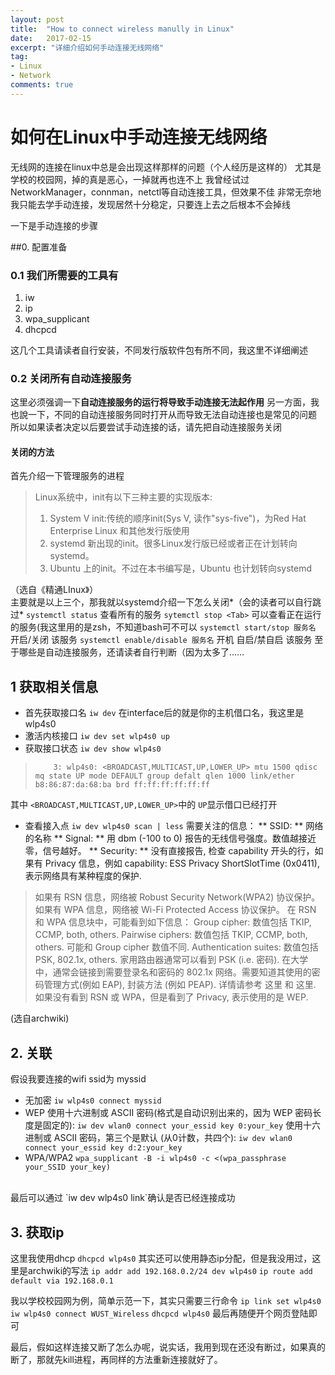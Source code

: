 ```yaml
---
layout: post
title:  "How to connect wireless manully in Linux"
date:   2017-02-15
excerpt: "详细介绍如何手动连接无线网络"
tag:
- Linux 
- Network
comments: true
---
```


# 如何在Linux中手动连接无线网络

无线网的连接在linux中总是会出现这样那样的问题（个人经历是这样的）
尤其是学校的校园网，掉的真是恶心，一掉就再也连不上
我曾经试过NetworkManager，connman，netctl等自动连接工具，但效果不佳
非常无奈地我只能去学手动连接，发现居然十分稳定，只要连上去之后根本不会掉线

一下是手动连接的步骤

##0. 配置准备

### 0.1 我们所需要的工具有

1. iw
2. ip
3. wpa_supplicant
4. dhcpcd

这几个工具请读者自行安装，不同发行版软件包有所不同，我这里不详细阐述

### 0.2 关闭所有自动连接服务
这里必须强调一下**自动连接服务的运行将导致手动连接无法起作用**
另一方面，我也說一下，不同的自动连接服务同时打开从而导致无法自动连接也是常见的问题
所以如果读者决定以后要尝试手动连接的话，请先把自动连接服务关闭
#### 关闭的方法
首先介绍一下管理服务的进程
> Linux系统中，init有以下三种主要的实现版本:
> 1. System V init:传统的顺序init(Sys V, 读作"sys-five")，为Red Hat Enterprise Linux 和其他发行版使用
> 2. systemd 新出现的init。很多Linux发行版已经或者正在计划转向 systemd。
> 3. Ubuntu 上的init。不过在本书编写是，Ubuntu 也计划转向systemd

（选自《精通LInux》）</br>
主要就是以上三个，那我就以systemd介绍一下怎么关闭*（会的读者可以自行跳过*
`systemctl status` 查看所有的服务
`sytemctl stop <Tab>` 可以查看正在运行的服务(我这里用的是zsh，不知道bash可不可以
`systemctl start/stop 服务名` 开启/关闭 该服务
`systemctl enable/disable 服务名`   开机 自启/禁自启 该服务
至于哪些是自动连接服务，还请读者自行判断（因为太多了……

## 1 获取相关信息
+ 首先获取接口名
`iw dev`
在interface后的就是你的主机借口名，我这里是wlp4s0
+ 激活内核接口
`iw dev set wlp4s0 up`
+ 获取接口状态
`iw dev show wlp4s0`
>         3: wlp4s0: <BROADCAST,MULTICAST,UP,LOWER_UP> mtu 1500 qdisc mq state UP mode DEFAULT group defalt qlen 1000 link/ether b8:86:87:da:68:ba brd ff:ff:ff:ff:ff:ff

其中 `<BROADCAST,MULTICAST,UP,LOWER_UP>`中的 `UP`显示借口已经打开
+ 查看接入点
`iw dev wlp4s0 scan | less`
需要关注的信息：
** SSID: ** 网络的名称
** Signal: ** 用 dbm (-100 to 0) 报告的无线信号强度。数值越接近零，信号越好。
** Security: **   没有直接报告, 检查 capability 开头的行，如果有 Privacy 信息，例如 capability: ESS Privacy ShortSlotTime (0x0411), 表示网络具有某种程度的保护.
> 如果有 RSN 信息，网络被 Robust Security Network(WPA2) 协议保护。
> 如果有 WPA 信息，网络被 Wi-Fi Protected Access 协议保护。
> 在 RSN 和 WPA 信息块中，可能看到如下信息：
        Group cipher: 数值包括 TKIP, CCMP, both, others.
        Pairwise ciphers: 数值包括 TKIP, CCMP, both, others. 可能和 Group cipher 数值不同.
        Authentication suites: 数值包括 PSK, 802.1x, others. 家用路由器通常可以看到 PSK (i.e. 密码). 在大学中，通常会链接到需要登录名和密码的 802.1x 网络。需要知道其使用的密码管理方式(例如 EAP), 封装方法 (例如 PEAP). 详情请参考 这里 和 这里.
如果没有看到         RSN 或 WPA，但是看到了 Privacy, 表示使用的是 WEP.

(选自archwiki)

## 2. 关联
假设我要连接的wifi ssid为 myssid

+ 无加密
`iw wlp4s0 connect myssid`
+ WEP
使用十六进制或 ASCII 密码(格式是自动识别出来的，因为 WEP 密码长度是固定的): 
`iw dev wlan0 connect your_essid key 0:your_key`
使用十六进制或 ASCII 密码，第三个是默认 (从0计数，共四个): 
`iw dev wlan0 connect your_essid key d:2:your_key`
+ WPA/WPA2
`wpa_supplicant -B -i wlp4s0 -c <(wpa_passphrase your_SSID your_key)`
</br>
最后可以通过 `iw dev wlp4s0 link`确认是否已经连接成功

## 3. 获取ip
这里我使用dhcp
`dhcpcd wlp4s0`
其实还可以使用静态ip分配，但是我没用过，这里是archwiki的写法
`ip addr add 192.168.0.2/24 dev wlp4s0`
`ip route add default via 192.168.0.1`
</br>

我以学校校园网为例，简单示范一下，其实只需要三行命令
`ip link set wlp4s0`
`iw wlp4s0 connect WUST_Wireless`
`dhcpcd wlp4s0`
最后再随便开个网页登陆即可
</br>

最后，假如这样连接又断了怎么办呢，说实话，我用到现在还没有断过，如果真的断了，那就先kill进程，再同样的方法重新连接就好了。